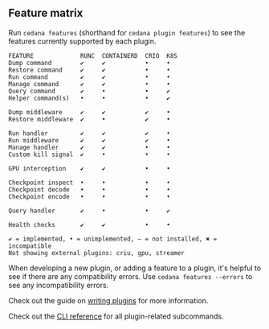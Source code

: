 ## Feature matrix

Run `cedana features` (shorthand for `cedana plugin features`) to see the features currently supported by each plugin.

```
FEATURE             RUNC  CONTAINERD  CRIO  K8S
Dump command        ✔     ✔           •     •
Restore command     ✔     ✔           •     •
Run command         ✔     ✔           •     •
Manage command      ✔     ✔           •     •
Query command       ✔     •           •     ✔
Helper command(s)   •     •           •     ✔

Dump middleware     ✔     ✔           ✔     •
Restore middleware  ✔     •           ✔     •

Run handler         ✔     ✔           ✔     •
Run middleware      ✔     ✔           ✔     •
Manage handler      ✔     ✔           •     •
Custom kill signal  ✔     •           •     •

GPU interception    ✔     ✔           •     •

Checkpoint inspect  •     •           •     •
Checkpoint decode   •     •           •     •
Checkpoint encode   •     •           •     •

Query handler       ✔     •           •     ✔

Health checks       ✔     ✔           •     •

✔ = implemented, • = unimplemented, — = not installed, ✖ = incompatible
Not showing external plugins: criu, gpu, streamer
```

When developing a new plugin, or adding a feature to a plugin, it's helpful to see if there are any compatibility errors. Use `cedana features --errors` to see any incompatibility errors.

Check out the guide on [writing plugins](dev/writing_plugins.md) for more information.

Check out the [CLI reference](cli/cedana_plugin.md) for all plugin-related subcommands.
